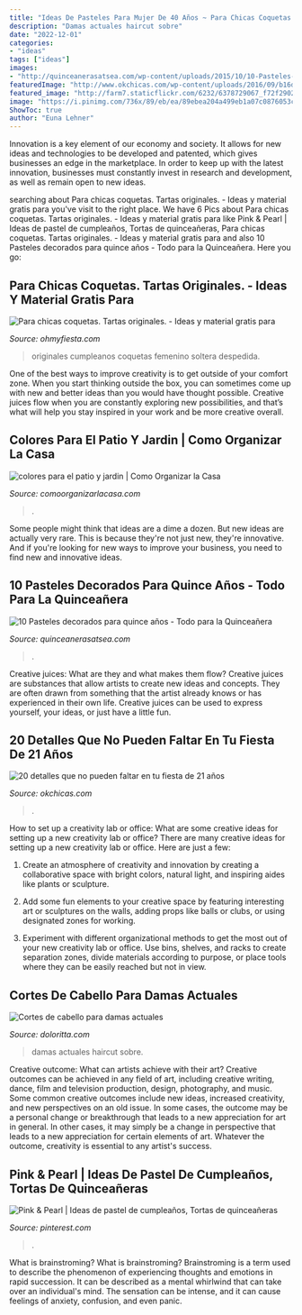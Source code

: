 ```yaml
---
title: "Ideas De Pasteles Para Mujer De 40 Años ~ Para Chicas Coquetas. Tartas Originales."
description: "Damas actuales haircut sobre"
date: "2022-12-01"
categories:
- "ideas"
tags: ["ideas"]
images:
- "http://quinceanerasatsea.com/wp-content/uploads/2015/10/10-Pasteles-decorados-para-quince-años-3.jpg"
featuredImage: "http://www.okchicas.com/wp-content/uploads/2016/09/b16d916bd5a9399566f15c6c4cc2e0ed.jpg"
featured_image: "http://farm7.staticflickr.com/6232/6378729067_f72f29027d.jpg"
image: "https://i.pinimg.com/736x/89/eb/ea/89ebea204a499eb1a07c0876053c5176.jpg"
ShowToc: true
author: "Euna Lehner"
---
```



Innovation is a key element of our economy and society. It allows for new ideas and technologies to be developed and patented, which gives businesses an edge in the marketplace. In order to keep up with the latest innovation, businesses must constantly invest in research and development, as well as remain open to new ideas.

	

		
searching about Para chicas coquetas. Tartas originales. - Ideas y material gratis para you've visit to the right place. We have 6 Pics about Para chicas coquetas. Tartas originales. - Ideas y material gratis para like Pink &amp; Pearl | Ideas de pastel de cumpleaños, Tortas de quinceañeras, Para chicas coquetas. Tartas originales. - Ideas y material gratis para and also 10 Pasteles decorados para quince años - Todo para la Quinceañera. Here you go:
		
    
## Para Chicas Coquetas. Tartas Originales. - Ideas Y Material Gratis Para

<img loading=lazy src="http://farm7.staticflickr.com/6232/6378729067_f72f29027d.jpg" onerror="this.onerror=null;this.src='https://tse3.mm.bing.net/th?id=OIP.cg-lWYPcioWP25LGyKzacAAAAA&amp;pid=15.1';" alt="Para chicas coquetas. Tartas originales. - Ideas y material gratis para">

_Source: ohmyfiesta.com_

>originales cumpleanos coquetas femenino soltera despedida. 

	

One of the best ways to improve creativity is to get outside of your comfort zone. When you start thinking outside the box, you can sometimes come up with new and better ideas than you would have thought possible. Creative juices flow when you are constantly exploring new possibilities, and that’s what will help you stay inspired in your work and be more creative overall.

    
## Colores Para El Patio Y Jardin | Como Organizar La Casa

<img loading=lazy src="https://comoorganizarlacasa.com/wp-content/uploads/2018/11/colores-para-el-patio-y-jardin-3.jpg" onerror="this.onerror=null;this.src='https://tse4.mm.bing.net/th?id=OIP.NDyFpERLaBI9UCEGY1NpigDAEs&amp;pid=15.1';" alt="colores para el patio y jardin | Como Organizar la Casa">

_Source: comoorganizarlacasa.com_

>. 

	

Some people might think that ideas are a dime a dozen. But new ideas are actually very rare. This is because they're not just new, they're innovative. And if you're looking for new ways to improve your business, you need to find new and innovative ideas.

    
## 10 Pasteles Decorados Para Quince Años - Todo Para La Quinceañera

<img loading=lazy src="http://quinceanerasatsea.com/wp-content/uploads/2015/10/10-Pasteles-decorados-para-quince-años-3.jpg" onerror="this.onerror=null;this.src='https://tse1.mm.bing.net/th?id=OIP.cxZGbm_l3A35AvRFiJMtrwHaKK&amp;pid=15.1';" alt="10 Pasteles decorados para quince años - Todo para la Quinceañera">

_Source: quinceanerasatsea.com_

>. 

	

Creative juices: What are they and what makes them flow?
Creative juices are substances that allow artists to create new ideas and concepts. They are often drawn from something that the artist already knows or has experienced in their own life. Creative juices can be used to express yourself, your ideas, or just have a little fun.

    
## 20 Detalles Que No Pueden Faltar En Tu Fiesta De 21 Años

<img loading=lazy src="http://www.okchicas.com/wp-content/uploads/2016/09/b16d916bd5a9399566f15c6c4cc2e0ed.jpg" onerror="this.onerror=null;this.src='https://tse4.mm.bing.net/th?id=OIP.7fIDA35P0SpiV-AK2FHKtAHaJ3&amp;pid=15.1';" alt="20 detalles que no pueden faltar en tu fiesta de 21 años">

_Source: okchicas.com_

>. 

	

How to set up a creativity lab or office: What are some creative ideas for setting up a new creativity lab or office?
There are many creative ideas for setting up a new creativity lab or office. Here are just a few: 
1. Create an atmosphere of creativity and innovation by creating a collaborative space with bright colors, natural light, and inspiring aides like plants or sculpture.

2. Add some fun elements to your creative space by featuring interesting art or sculptures on the walls, adding props like balls or clubs, or using designated zones for working.

3. Experiment with different organizational methods to get the most out of your new creativity lab or office. Use bins, shelves, and racks to create separation zones, divide materials according to purpose, or place tools where they can be easily reached but not in view.

    
## Cortes De Cabello Para Damas Actuales

<img loading=lazy src="http://doloritta.com/images5/0217L/cortes-de-cabello-para-damas-actuales/cortes-de-cabello-para-damas-actuales-30_13.jpg" onerror="this.onerror=null;this.src='https://tse2.mm.bing.net/th?id=OIP.Z6ZUujTJQCCQyUuaw1_MdQAAAA&amp;pid=15.1';" alt="Cortes de cabello para damas actuales">

_Source: doloritta.com_

>damas actuales haircut sobre. 

	

Creative outcome: What can artists achieve with their art?
Creative outcomes can be achieved in any field of art, including creative writing, dance, film and television production, design, photography, and music. Some common creative outcomes include new ideas, increased creativity, and new perspectives on an old issue. In some cases, the outcome may be a personal change or breakthrough that leads to a new appreciation for art in general. In other cases, it may simply be a change in perspective that leads to a new appreciation for certain elements of art. Whatever the outcome, creativity is essential to any artist's success.

    
## Pink &amp; Pearl | Ideas De Pastel De Cumpleaños, Tortas De Quinceañeras

<img loading=lazy src="https://i.pinimg.com/736x/89/eb/ea/89ebea204a499eb1a07c0876053c5176.jpg" onerror="this.onerror=null;this.src='https://tse2.mm.bing.net/th?id=OIP.D_BXc4mwicIY3vjEHNajkgHaKS&amp;pid=15.1';" alt="Pink &amp; Pearl | Ideas de pastel de cumpleaños, Tortas de quinceañeras">

_Source: pinterest.com_

>. 

	

What is brainstroming?
What is brainstroming? Brainstroming is a term used to describe the phenomenon of experiencing thoughts and emotions in rapid succession. It can be described as a mental whirlwind that can take over an individual's mind. The sensation can be intense, and it can cause feelings of anxiety, confusion, and even panic.


